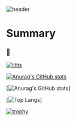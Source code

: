 ![header](https://capsule-render.vercel.app/api?type=transparent&color=auto&height=300&section=header&text=Welcome%20to%20Preznt&fontSize=90)

# Summary
### :penguin:

[![Hits](https://hits.seeyoufarm.com/api/count/incr/badge.svg?url=https%3A%2F%2Fgithub.com%2FPreznt%2Fhit-counter&count_bg=%2379C83D&title_bg=%23555555&icon=&icon_color=%23E7E7E7&title=hits&edge_flat=false)](https://hits.seeyoufarm.com)

[![Anurag's GitHub stats](https://github-readme-stats.vercel.app/api?username=Preznt)](https://github.com/Preznt/github-readme-stats)

[![Anurag's GitHub stats](https://github-readme-stats.vercel.app/api?username=Preznt&theme=dark)]

[![Top Langs](https://github-readme-stats.vercel.app/api/top-langs/?username=Preznt&theme=dark&layout=compact)]

[![trophy](https://github-profile-trophy.vercel.app/?username=Preznt&theme=onedark&row=1)](https://github.com/ryo-ma/github-profile-trophy)
